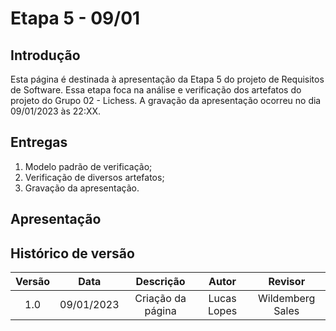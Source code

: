 # Etapa 5 - 09/01

## Introdução
Esta página é destinada à apresentação da Etapa 5 do projeto de Requisitos de Software. Essa etapa foca na análise e verificação dos artefatos do projeto do Grupo 02 - Lichess. A gravação da apresentação ocorreu no dia 09/01/2023 às 22:XX.

## Entregas
<ol>
    <li>Modelo padrão de verificação;</li>
    <li>Verificação de diversos artefatos;</li>
    <li>Gravação da apresentação.</li>
</ol>

## Apresentação


## Histórico de versão
| Versão | Data | Descrição | Autor | Revisor |
| :----: | :--: | :-------: | :---: | :-----: |
| 1.0 | 09/01/2023 | Criação da página | Lucas Lopes | Wildemberg Sales |